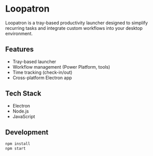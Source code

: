 # Loopatron

Loopatron is a tray-based productivity launcher designed to simplify recurring tasks and integrate custom workflows into your desktop environment.

## Features

- Tray-based launcher
- Workflow management (Power Platform, tools)
- Time tracking (check-in/out)
- Cross-platform Electron app

## Tech Stack

- Electron
- Node.js
- JavaScript

## Development

```bash
npm install
npm start
